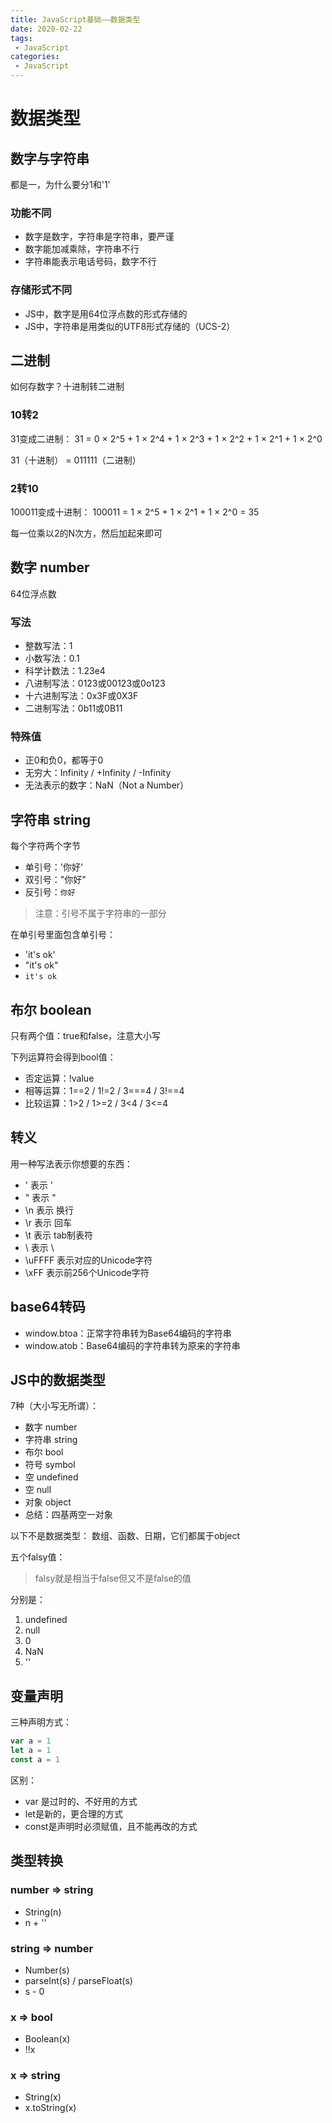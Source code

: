 ```yaml
---
title: JavaScript基础——数据类型
date: 2020-02-22
tags:
 - JavaScript
categories:
 - JavaScript
---
```


# 数据类型

## 数字与字符串

都是一，为什么要分1和'1'

### 功能不同

- 数字是数字，字符串是字符串，要严谨
- 数字能加减乘除，字符串不行
- 字符串能表示电话号码，数字不行

<!-- more -->

### 存储形式不同

- JS中，数字是用64位浮点数的形式存储的
- JS中，字符串是用类似的UTF8形式存储的（UCS-2）

## 二进制

如何存数字？十进制转二进制

### 10转2

31变成二进制：
31 = 0 × 2^5 + 1 × 2^4 + 1 × 2^3 + 1 × 2^2 + 1 × 2^1 + 1 × 2^0

31（十进制） = 011111（二进制）

### 2转10

100011变成十进制：
100011 = 1 × 2^5 + 1 × 2^1 + 1 × 2^0 = 35

每一位乘以2的N次方，然后加起来即可

## 数字 number

64位浮点数

### 写法

- 整数写法：1
- 小数写法：0.1
- 科学计数法：1.23e4
- 八进制写法：0123或00123或0o123
- 十六进制写法：0x3F或0X3F
- 二进制写法：0b11或0B11

### 特殊值

- 正0和负0，都等于0
- 无穷大：Infinity / +Infinity / -Infinity
- 无法表示的数字：NaN（Not a Number）

## 字符串 string

每个字符两个字节

- 单引号：'你好'
- 双引号："你好"
- 反引号：`你好`

> 注意：引号不属于字符串的一部分

在单引号里面包含单引号：

- 'it\'s ok'
- "it's ok"
- `it's ok`

## 布尔 boolean

只有两个值：true和false，注意大小写

下列运算符会得到bool值：

- 否定运算：!value
- 相等运算：1==2 / 1!=2 / 3===4 / 3!==4
- 比较运算：1>2 / 1>=2 / 3<4 / 3<=4

## 转义

用一种写法表示你想要的东西：

- \' 表示 '
- \" 表示 "
- \n 表示 换行
- \r 表示 回车
- \t 表示 tab制表符
- \\ 表示 \
- \uFFFF 表示对应的Unicode字符
- \xFF 表示前256个Unicode字符

## base64转码

- window.btoa：正常字符串转为Base64编码的字符串
- window.atob：Base64编码的字符串转为原来的字符串

## JS中的数据类型

7种（大小写无所谓）：

- 数字 number
- 字符串 string
- 布尔 bool
- 符号 symbol
- 空 undefined
- 空 null
- 对象 object
- 总结：四基两空一对象

以下不是数据类型：
数组、函数、日期，它们都属于object

五个falsy值：

> falsy就是相当于false但又不是false的值

分别是：

1. undefined
2. null
3. 0
4. NaN
5. ''

## 变量声明

三种声明方式：

```javascript
var a = 1
let a = 1
const a = 1
```

区别：

- var 是过时的、不好用的方式
- let是新的，更合理的方式
- const是声明时必须赋值，且不能再改的方式

## 类型转换

### number => string

- String(n)
- n + ''

### string => number

- Number(s)
- parseInt(s) / parseFloat(s)
- s - 0

### x => bool

- Boolean(x)
- !!x

### x => string

- String(x)
- x.toString(x)
